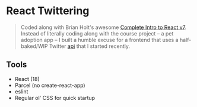 # React Twittering

> Coded along with Brian Holt's awesome [Complete Intro to React v7](https://github.com/btholt). Instead of literally coding along with the course project – a pet adoption app – I built a humble excuse for a frontend that uses a half-baked/WIP Twitter [api](https://github.com/dominicvana/tweet-hacker-server) that I started recently.

## Tools

- React (18)
- Parcel (no create-react-app)
- eslint
- Regular ol' CSS for quick startup
